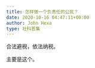 ```yaml
---
title: 怎样做一个负责任的公民？
date: 2020-10-16 04:47:11+00:00
author: John Hexa
type: 社科答集
---
```

合法避税，依法纳税。

主要是这个。


